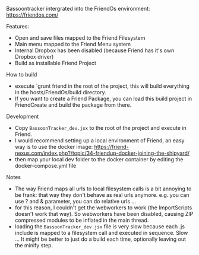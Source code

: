Bassoontracker intergrated into the FriendOs environment:  
https://friendos.com/  

Features:
 - Open and save files mapped to the Friend Filesystem
 - Main menu mapped to the Friend Menu system
 - Internal Dropbox has been disabled (because Friend has it's own Dropbox driver)
 - Build as installable Friend Project
 
How to build
 - execute `grunt friend in the root of the project, this will build everything in the hosts/FriendOs/build directory.
 - If you want to create a Friend Package, you can load this build project in FriendCreate and build the package from there.
 
Development
 - Copy `BassoonTracker_dev.jsx` to the root of the project and execute in Friend.
 - I would recommend setting up a local environment of Friend, an easy way is to use the docker image: https://friend-nexus.com/index.php?/topic/34-friendup-docker-joining-the-shipyard/  
 - then map your local dev folder to the docker container by editing the docker-compose.yml file
 
Notes
 - The way Friend maps all urls to local filesystem calls is a bit annoying to be frank: that way they don't behave as real urls anymore. e.g. you can use ? and & parameter, you can do relative urls ...
 - for this reason, I couldn't get the webworkers to work (the ImportScripts doesn't work that way). So webworkers have been disabled, causing ZIP compressed modules to be inflated in the main thread.
 - loading the `BassoonTracker_dev.jsx` file is very slow because each .js include is mapped to a filesystem call and executed in sequence. Slow ... It might be better to just do a build each time, optionally leaving out the minify step.
